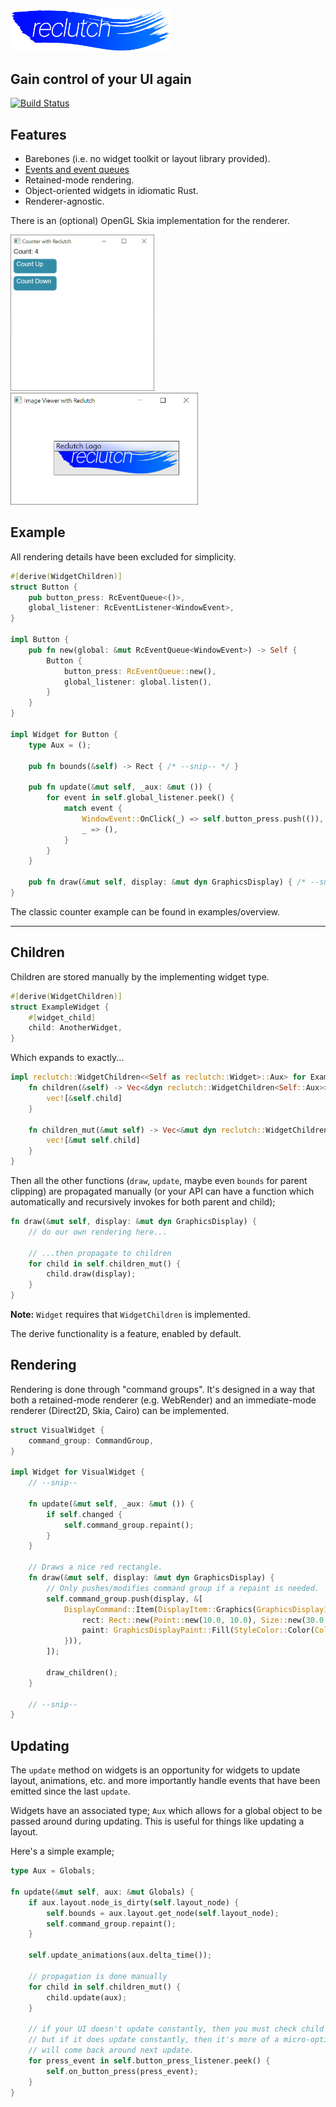<p align="left">
    <img src=".media/reclutch.png" width="256px"/>
</p>

## Gain control of your UI again

[![Build Status](https://travis-ci.com/jazzfool/reclutch.svg?branch=master)](https://travis-ci.com/jazzfool/reclutch)

## Features

- Barebones (i.e. no widget toolkit or layout library provided).
- [Events and event queues](event/README.md)
- Retained-mode rendering.
- Object-oriented widgets in idiomatic Rust.
- Renderer-agnostic.

There is an (optional) OpenGL Skia implementation for the renderer.

<img src=".media/screen.png" height="250px"/> <img src=".media/image_viewer.png" width="300px"/>

## Example

All rendering details have been excluded for simplicity.

```rust
#[derive(WidgetChildren)]
struct Button {
    pub button_press: RcEventQueue<()>,
    global_listener: RcEventListener<WindowEvent>,
}

impl Button {
    pub fn new(global: &mut RcEventQueue<WindowEvent>) -> Self {
        Button {
            button_press: RcEventQueue::new(),
            global_listener: global.listen(),
        }
    }
}

impl Widget for Button {
    type Aux = ();

    pub fn bounds(&self) -> Rect { /* --snip-- */ }

    pub fn update(&mut self, _aux: &mut ()) {
        for event in self.global_listener.peek() {
            match event {
                WindowEvent::OnClick(_) => self.button_press.push(()),
                _ => (),
            }
        }
    }

    pub fn draw(&mut self, display: &mut dyn GraphicsDisplay) { /* --snip-- */ }
}
```

The classic counter example can be found in examples/overview.

---

## Children

Children are stored manually by the implementing widget type.

```rust
#[derive(WidgetChildren)]
struct ExampleWidget {
    #[widget_child]
    child: AnotherWidget,
}
```

Which expands to exactly...

```rust
impl reclutch::WidgetChildren<<Self as reclutch::Widget>::Aux> for ExampleWidget {
    fn children(&self) -> Vec<&dyn reclutch::WidgetChildren<Self::Aux>> {
        vec![&self.child]
    }

    fn children_mut(&mut self) -> Vec<&mut dyn reclutch::WidgetChildren<Self::Aux>> {
        vec![&mut self.child]
    }
}
```

Then all the other functions (`draw`, `update`, maybe even `bounds` for parent clipping) are propagated manually (or your API can have a function which automatically and recursively invokes for both parent and child);

```rust
fn draw(&mut self, display: &mut dyn GraphicsDisplay) {
    // do our own rendering here...

    // ...then propagate to children
    for child in self.children_mut() {
        child.draw(display);
    }
}
```

**Note:** `Widget` requires that `WidgetChildren` is implemented.

The derive functionality is a feature, enabled by default.

## Rendering

Rendering is done through "command groups". It's designed in a way that both a retained-mode renderer (e.g. WebRender) and an immediate-mode renderer (Direct2D, Skia, Cairo) can be implemented.

```rust
struct VisualWidget {
    command_group: CommandGroup,
}

impl Widget for VisualWidget {
    // --snip--
    
    fn update(&mut self, _aux: &mut ()) {
        if self.changed {
            self.command_group.repaint();
        }
    }

    // Draws a nice red rectangle.
    fn draw(&mut self, display: &mut dyn GraphicsDisplay) {
        // Only pushes/modifies command group if a repaint is needed.
        self.command_group.push(display, &[
            DisplayCommand::Item(DisplayItem::Graphics(GraphicsDisplayItem::Rectangle {
                rect: Rect::new(Point::new(10.0, 10.0), Size::new(30.0, 50.0)),
                paint: GraphicsDisplayPaint::Fill(StyleColor::Color(Color::new(1.0, 0.0, 0.0, 1.0))),
            })),
        ]);

        draw_children();
    }

    // --snip--
}
```

## Updating

The `update` method on widgets is an opportunity for widgets to update layout, animations, etc. and more importantly handle events that have been emitted since the last `update`.

Widgets have an associated type; `Aux` which allows for a global object to be passed around during updating. This is useful for things like updating a layout.

Here's a simple example;

```rust
type Aux = Globals;

fn update(&mut self, aux: &mut Globals) {
    if aux.layout.node_is_dirty(self.layout_node) {
        self.bounds = aux.layout.get_node(self.layout_node);
        self.command_group.repaint();
    }

    self.update_animations(aux.delta_time());

    // propagation is done manually
    for child in self.children_mut() {
        child.update(aux);
    }

    // if your UI doesn't update constantly, then you must check child events *after* propagation,
    // but if it does update constantly, then it's more of a micro-optimization, since any missed events
    // will come back around next update.
    for press_event in self.button_press_listener.peek() {
        self.on_button_press(press_event);
    }
}
```
